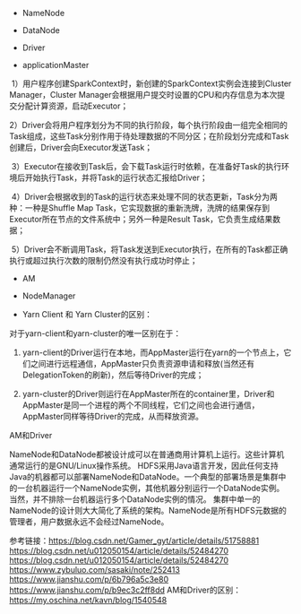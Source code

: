 * NameNode

* DataNode

* Driver

* applicationMaster


 1）用户程序创建SparkContext时，新创建的SparkContext实例会连接到Cluster Manager，Cluster Manager会根据用户提交时设置的CPU和内存信息为本次提交分配计算资源，启动Executor；

 2）Driver会将用户程序划分为不同的执行阶段，每个执行阶段由一组完全相同的Task组成，这些Task分别作用于待处理数据的不同分区；在阶段划分完成和Task创建后，Driver会向Executor发送Task；

 3）Executor在接收到Task后，会下载Task运行时依赖，在准备好Task的执行环境后开始执行Task，并将Task的运行状态汇报给Driver；

 4）Driver会根据收到的Task的运行状态来处理不同的状态更新，Task分为两种：一种是Shuffle Map Task，它实现数据的重新洗牌，洗牌的结果保存到Executor所在节点的文件系统中；另外一种是Result Task，它负责生成结果数据；

 5）Driver会不断调用Task，将Task发送到Executor执行，在所有的Task都正确执行或超过执行次数的限制仍然没有执行成功时停止；

* AM

* NodeManager


* Yarn Client 和 Yarn Cluster的区别：

对于yarn-client和yarn-cluster的唯一区别在于：

1. yarn-client的Driver运行在本地，而AppMaster运行在yarn的一个节点上，它们之间进行远程通信，AppMaster只负责资源申请和释放(当然还有DelegationToken的刷新)，然后等待Driver的完成；

2. yarn-cluster的Driver则运行在AppMaster所在的container里，Driver和AppMaster是同一个进程的两个不同线程，它们之间也会进行通信，AppMaster同样等待Driver的完成，从而释放资源。

AM和Driver

NameNode和DataNode都被设计成可以在普通商用计算机上运行。这些计算机通常运行的是GNU/Linux操作系统。
HDFS采用Java语言开发，因此任何支持Java的机器都可以部署NameNode和DataNode。一个典型的部署场景是集群中的一台机器运行一个NameNode实例，其他机器分别运行一个DataNode实例。当然，并不排除一台机器运行多个DataNode实例的情况。
集群中单一的NameNode的设计则大大简化了系统的架构。NameNode是所有HDFS元数据的管理者，用户数据永远不会经过NameNode。




参考链接：https://blog.csdn.net/Gamer_gyt/article/details/51758881
https://blog.csdn.net/u012050154/article/details/52484270 
https://blog.csdn.net/u012050154/article/details/52484270
https://www.zybuluo.com/sasaki/note/252413
https://www.jianshu.com/p/6b796a5c3e80
https://www.jianshu.com/p/b9ec3c2ff8dd
AM和Driver的区别：https://my.oschina.net/kavn/blog/1540548
